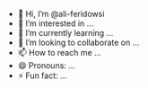 - 👋 Hi, I’m @ali-feridowsi
- 👀 I’m interested in ...
- 🌱 I’m currently learning ...
- 💞️ I’m looking to collaborate on ...
- 📫 How to reach me ...
- 😄 Pronouns: ...
- ⚡ Fun fact: ...

<!---
ali-feridowsi/ali-feridowsi is a ✨ special ✨ repository because its `README.md` (this file) appears on your GitHub profile.
You can click the Preview link to take a look at your changes.
--->
